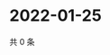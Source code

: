 # 2022-01-25

共 0 条

<!-- BEGIN WEIBO -->
<!-- 最后更新时间 Tue Jan 25 2022 22:08:08 GMT+0800 (China Standard Time) -->

<!-- END WEIBO -->
